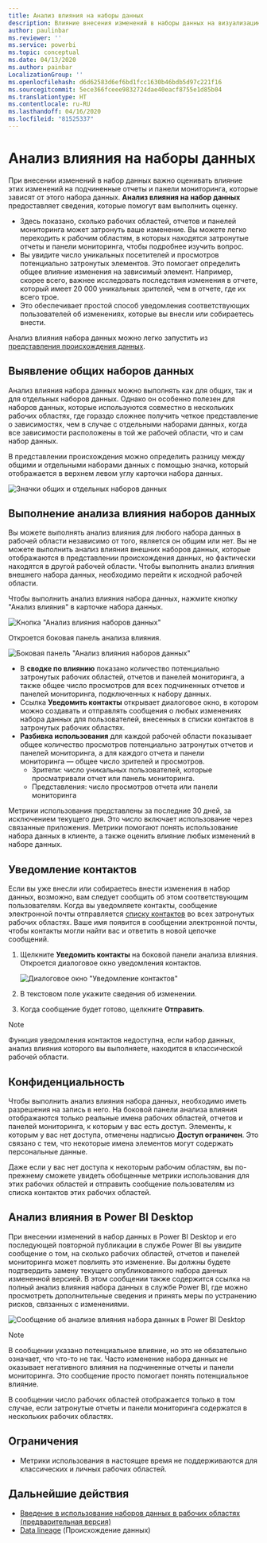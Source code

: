 ```yaml
---
title: Анализ влияния на наборы данных
description: Влияние внесения изменений в наборы данных на визуализацию и анализ.
author: paulinbar
ms.reviewer: ''
ms.service: powerbi
ms.topic: conceptual
ms.date: 04/13/2020
ms.author: painbar
LocalizationGroup: ''
ms.openlocfilehash: d6d62583d6ef6bd1fcc1630b46bdb5d97c221f16
ms.sourcegitcommit: 5ece366fceee9832724dae40eacf8755e1d85b04
ms.translationtype: HT
ms.contentlocale: ru-RU
ms.lasthandoff: 04/16/2020
ms.locfileid: "81525337"
---
```

# <a name="dataset-impact-analysis"></a>Анализ влияния на наборы данных

При внесении изменений в набор данных важно оценивать влияние этих изменений на подчиненные отчеты и панели мониторинга, которые зависят от этого набора данных. **Анализ влияния на набор данных** предоставляет сведения, которые помогут вам выполнить оценку.
* Здесь показано, сколько рабочих областей, отчетов и панелей мониторинга может затронуть ваше изменение. Вы можете легко переходить к рабочим областям, в которых находятся затронутые отчеты и панели мониторинга, чтобы подробнее изучить вопрос.
* Вы увидите число уникальных посетителей и просмотров потенциально затронутых элементов. Это помогает определить общее влияние изменения на зависимый элемент. Например, скорее всего, важнее исследовать последствия изменения в отчете, который имеет 20 000 уникальных зрителей, чем в отчете, где их всего трое.
* Это обеспечивает простой способ уведомления соответствующих пользователей об изменениях, которые вы внесли или собираетесь внести.

Анализ влияния набора данных можно легко запустить из [представления происхождения данных](service-data-lineage.md).

## <a name="identifying-shared-datasets"></a>Выявление общих наборов данных

Анализ влияния набора данных можно выполнять как для общих, так и для отдельных наборов данных. Однако он особенно полезен для наборов данных, которые используются совместно в нескольких рабочих областях, где гораздо сложнее получить четкое представление о зависимостях, чем в случае с отдельными наборами данных, когда все зависимости расположены в той же рабочей области, что и сам набор данных.

В представлении происхождения можно определить разницу между общими и отдельными наборами данных с помощью значка, который отображается в верхнем левом углу карточки набора данных.

![Значки общих и отдельных наборов данных](media/service-dataset-impact-analysis/shared-unshared-icon.png)

## <a name="perform-dataset-impact-analysis"></a>Выполнение анализа влияния наборов данных

Вы можете выполнять анализ влияния для любого набора данных в рабочей области независимо от того, является он общим или нет. Вы не можете выполнить анализ влияния внешних наборов данных, которые отображаются в представлении происхождения данных, но фактически находятся в другой рабочей области. Чтобы выполнить анализ влияния внешнего набора данных, необходимо перейти к исходной рабочей области.

Чтобы выполнить анализ влияния набора данных, нажмите кнопку "Анализ влияния" в карточке набора данных.

![Кнопка "Анализ влияния наборов данных"](media/service-dataset-impact-analysis/open-analysis-pane-button.png)

Откроется боковая панель анализа влияния.

![Боковая панель "Анализ влияния наборов данных"](media/service-dataset-impact-analysis/service-impact-analysis-pane.png)

* В **сводке по влиянию** показано количество потенциально затронутых рабочих областей, отчетов и панелей мониторинга, а также общее число просмотров для всех подчиненных отчетов и панелей мониторинга, подключенных к набору данных.
* Ссылка **Уведомить контакты** открывает диалоговое окно, в котором можно создавать и отправлять сообщения о любых изменениях набора данных для пользователей, внесенных в списки контактов в затронутых рабочих областях. 
* **Разбивка использования** для каждой рабочей области показывает общее количество просмотров потенциально затронутых отчетов и панелей мониторинга, а для каждого отчета и панели мониторинга — общее число зрителей и просмотров.
   * Зрители: число уникальных пользователей, которые просматривали отчет или панель мониторинга.
   * Представления: число просмотров отчета или панели мониторинга

Метрики использования представлены за последние 30 дней, за исключением текущего дня. Это число включает использование через связанные приложения. Метрики помогают понять использование набора данных в клиенте, а также оценить влияние любых изменений в наборе данных.

## <a name="notify-contacts"></a>Уведомление контактов

Если вы уже внесли или собираетесь внести изменения в набор данных, возможно, вам следует сообщить об этом соответствующим пользователям. Когда вы уведомляете контакты, сообщение электронной почты отправляется [списку контактов](../service-create-the-new-workspaces.md#workspace-contact-list) во всех затронутых рабочих областях. Ваше имя появится в сообщении электронной почты, чтобы контакты могли найти вас и ответить в новой цепочке сообщений. 

1. Щелкните **Уведомить контакты** на боковой панели анализа влияния. Откроется диалоговое окно уведомления контактов.

   ![Диалоговое окно "Уведомление контактов"](media/service-dataset-impact-analysis/notify-contacts-dialog.png)

1. В текстовом поле укажите сведения об изменении.
1. Когда сообщение будет готово, щелкните **Отправить**.

> [!NOTE]
> Функция уведомления контактов недоступна, если набор данных, анализ влияния которого вы выполняете, находится в классической рабочей области.

## <a name="privacy"></a>Конфиденциальность

Чтобы выполнить анализ влияния набора данных, необходимо иметь разрешения на запись в него. На боковой панели анализа влияния отображаются только реальные имена рабочих областей, отчетов и панелей мониторинга, к которым у вас есть доступ. Элементы, к которым у вас нет доступа, отмечены надписью **Доступ ограничен**. Это связано с тем, что некоторые имена элементов могут содержать персональные данные.

Даже если у вас нет доступа к некоторым рабочим областям, вы по-прежнему сможете увидеть обобщенные метрики использования для этих рабочих областей и отправить сообщение пользователям из списка контактов этих рабочих областей.

## <a name="impact-analysis-from-power-bi-desktop"></a>Анализ влияния в Power BI Desktop

При внесении изменений в набор данных в Power BI Desktop и его последующей повторной публикации в службе Power BI вы увидите сообщение о том, на сколько рабочих областей, отчетов и панелей мониторинга может повлиять это изменение. Вы должны будете подтвердить замену текущего опубликованного набора данных измененной версией. В этом сообщении также содержится ссылка на полный анализ влияния набора данных в службе Power BI, где можно просмотреть дополнительные сведения и принять меры по устранению рисков, связанных с изменениями.

![Сообщение об анализе влияния набора данных в Power BI Desktop](media/service-dataset-impact-analysis/service-dataset-impact-analysis-desktop-warning.png)

> [!NOTE]
> В сообщении указано потенциальное влияние, но это не обязательно означает, что что-то не так. Часто изменение набора данных не оказывает негативного влияния на подчиненные отчеты и панели мониторинга. Это сообщение просто помогает понять потенциальное влияние.
>
>В сообщении число рабочих областей отображается только в том случае, если затронутые отчеты и панели мониторинга содержатся в нескольких рабочих областях.

## <a name="limitations"></a>Ограничения

* Метрики использования в настоящее время не поддерживаются для классических и личных рабочих областей.

## <a name="next-steps"></a>Дальнейшие действия

* [Введение в использование наборов данных в рабочих областях (предварительная версия)](../service-datasets-across-workspaces.md)
* [Data lineage](service-data-lineage.md) (Происхождение данных)
